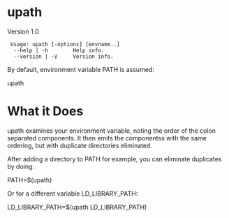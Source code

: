 # upath

Version 1.0

     Usage: upath [-options] [envname..]
      --help | -h        Help info.
      --version | -V     Version info.
 
 By default, environment variable PATH is assumed:
 
 upath
 
 # What it Does
 
upath examines your environment variable, noting the order of the colon separated components. It then emits the componentss with the same ordering, but with duplicate directories eliminated.

After adding a directory to PATH for example, you can eliminate duplicates by doing:

PATH=$(upath)

Or for a different variable LD_LIBRARY_PATH:

LD_LIBRARY_PATH=$(upath LD_LIBRARY_PATH)
